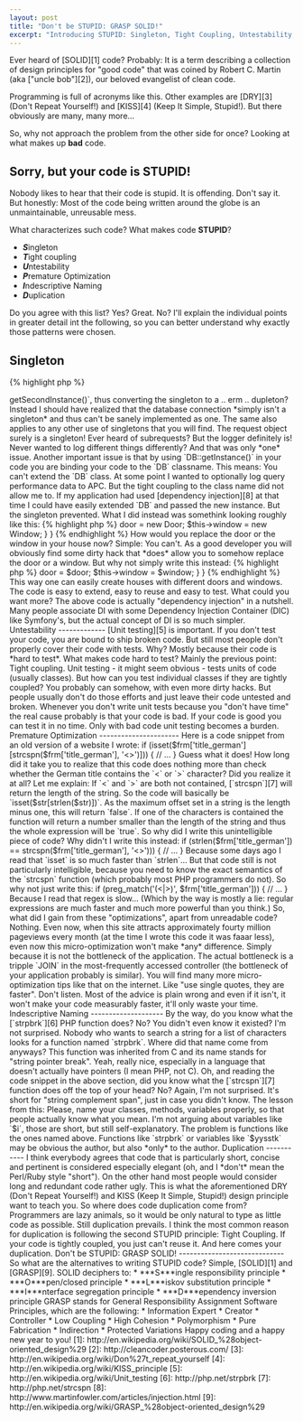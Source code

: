 ```yaml
---
layout: post
title: "Don't be STUPID: GRASP SOLID!"
excerpt: "Introducing STUPID: Singleton, Tight Coupling, Untestability, Premature Optimization, Indescriptive Naming, Duplication."
---
```

Ever heard of [SOLID][1] code? Probably: It is a term describing a collection of design principles
for "good code" that was coined by Robert C. Martin (aka ["uncle bob"][2]), our beloved evangelist
of clean code.

Programming is full of acronyms like this. Other examples are [DRY][3] (Don't Repeat Yourself!) and
[KISS][4] (Keep It Simple, Stupid!). But there obviously are many, many more...

So, why not approach the problem from the other side for once? Looking at what makes up **bad**
code.

Sorry, but your code is STUPID!
-------------------------------

Nobody likes to hear that their code is stupid. It is offending. Don't say it. But honestly: Most
of the code being written around the globe is an unmaintainable, unreusable mess.

What characterizes such code? What makes code **STUPID**?

 * ***S***ingleton
 * ***T***ight coupling
 * ***U***ntestability
 * ***P***remature Optimization
 * ***I***ndescriptive Naming
 * ***D***uplication

Do you agree with this list? Yes? Great. No? I'll explain the individual points in greater detail
int the following, so you can better understand why exactly those patterns were chosen.

Singleton
---------

{% highlight php %}
<?php
class DB {
    private static $instance;

    public static function getInstance() {
        if (!isset(self::$instance)) {
            self::$instance = new self;
        }

        return self::$instance;
    }

    final private function __construct() { /* something */ }
    final private function __clone() { }

    /* actual methods here */
}
{% endhighlight %}

The above is the typical database access implementation you will find in pretty much any PHP
tutorial. I actually used something similar to this myself not too long ago.

Now you wonder: What's wrong with that? You can easily access the DB from anywhere using
`DB::getInstance()` and the code also ensures that you only have one database connection open at a
time. What could be bad about that?

Well, yeah, I thought that too ^^ "I only need one connection." When the application grew larger it
turned out that I actually needed a second connection to a different database. And that's where the
mess began. I changed the singleton to have a `->getSecondInstance()`, thus converting the singleton
to a .. erm .. dupleton? Instead I should have realized that the database connection *simply isn't a
singleton* and thus can't be sanely implemented as one. The same also applies to any other use of
singletons that you will find. The request object surely is a singleton! Ever heard of subrequests?
But the logger definitely is! Never wanted to log different things differently?

And that was only *one* issue. Another important issue is that by using `DB::getInstance()` in your
code you are binding your code to the `DB` classname. This means: You can't extend the `DB` class.
At some point I wanted to optionally log query performance data to APC. But the tight coupling to
the class name did not allow me to. If my application had used [dependency injection][8] at that
time I could have easily extended `DB` and passed the new instance. But the singleton prevented.
What I did instead was somethink looking roughly like this:

{% highlight php %}
<?php
// original DB class
class _DB { /* ... */ }

// extending class
class DB extends _DB { /* ... */ }
{% endhighlight %}

One word: Ugly. One could add some other words like Hacky, Unmaintainable, Crap. Or STUPID.

One last point to consider: Remember when I said "You can easily access the DB from anywhere using
`DB::getInstance()`". Well, actually that's a bad thing too. Read "from anywhere" as "globally" and
translate to "A singleton is a global variable with a fancy name." When you learned PHP you were
probably told that it's evil to use the `global` keyword. But by using a singleton you are doing
just that: creating global state. This creates non-obvious dependencies and thus makes you app hard
to reuse and test.

Tight coupling
--------------

You can actually generalize the Singleton issue to `static` methods and properties in general.
Whenever you are writing `Foo::bar()` in your code you are tightly coupling your code to the `Foo`
class. This makes extending `Foo`s functionality impossible and thus makes your code hard to reuse
and hard to test.

Similarly most other plain uses of class names are code smell too. This also applies to the `new`
operator:

{% highlight php %}
<?php
class House {
    public function __construct() {
        $this->door   = new Door;
        $this->window = new Window;
    }
}
{% endhighlight %}

How would you replace the door or the window in your house now? Simple: You can't. As a good
developer you will obviously find some dirty hack that *does* allow you to somehow replace the
door or a window. But why not simply write this instead:

{% highlight php %}
<?php
class House {
    public function __construct(Door $door, Window $window) { // Door, Window are interfaces
        $this->door   = $door;
        $this->window = $window;
    }
}
{% endhighlight %}

This way one can easily create houses with different doors and windows. The code is easy to extend,
easy to reuse and easy to test. What could you want more?

The above code is actually "dependency injection" in a nutshell. Many people associate DI with
some Dependency Injection Container (DIC) like Symfony's, but the actual concept of DI is so much
simpler.

Untestability
-------------

[Unit testing][5] is important. If you don't test your code, you are bound to ship broken code. But
still most people don't properly cover their code with tests. Why? Mostly because their code is
*hard to test*. What makes code hard to test? Mainly the previous point: Tight coupling. Unit
testing - it might seem obvious - tests units of code (usually classes). But how can you test
individual classes if they are tightly coupled? You probably can somehow, with even more dirty
hacks. But people usually don't do those efforts and just leave their code untested and broken.

Whenever you don't write unit tests because you "don't have time" the real cause probably is that
your code is bad. If your code is good you can test it in no time. Only with bad code unit testing
becomes a burden.

Premature Optimization
----------------------

Here is a code snippet from an old version of a website I wrote:

    if (isset($frm['title_german'][strcspn($frm['title_german'], '<>')])) {
        // ...
    }

Guess what it does!

How long did it take you to realize that this code does nothing more than check whether the German
title contains the `<` or `>` character? Did you realize it at all?

Let me explain: If `<` and `>` are both not contained, [`strcspn`][7] will return the length of the
string. So the code will basically be `isset($str[strlen($str)])`. As the maximum offset set in a
string is the length minus one, this will return `false`. If one of the characters is contained
the function will return a number smaller than the length of the string and thus the whole
expression will be `true`.

So why did I write this unintelligible piece of code? Why didn't I write this instead:

    if (strlen($frm['title_german']) == strcspn($frm['title_german'], '<>'))) {
        // ...
    }

Because some days ago I read that `isset` is so much faster than `strlen`... But that code still is
not particularly intelligible, because you need to know the exact semantics of the `strcspn`
function (which probably most PHP programmers do not). So why not just write this:

    if (preg_match('(<|>)', $frm['title_german'])) {
        // ...
    }

Because I read that regex is slow... (Which by the way is mostly a lie: regular expressions are
much faster and much more powerful than you think.)

So, what did I gain from these "optimizations", apart from unreadable code? Nothing. Even now, when
this site attracts approximately fourty million pageviews every month (at the time I wrote this code
it was faaar less), even now this micro-optimization won't make *any* difference. Simply because it
is not the bottleneck of the application. The actual bottleneck is a tripple `JOIN` in the
most-frequently accessed controller (the bottleneck of your application probably is similar).

You will find many more micro-optimization tips like that on the internet. Like "use single quotes,
they are faster". Don't listen. Most of the advice is plain wrong and even if it isn't, it won't
make your code measurably faster, it'll only waste your time.

Indescriptive Naming
--------------------

By the way, do you know what the [`strpbrk`][6] PHP function does? No? You didn't even know it
existed? I'm not surprised. Nobody who wants to search a string for a list of characters looks for
a function named `strpbrk`. Where did that name come from anyways? This function was inherited from
C and its name stands for "string pointer break". Yeah, really nice, especially in a language that
doesn't actually have pointers (I mean PHP, not C).

Oh, and reading the code snippet in the above section, did you know what the [`strcspn`][7]
function does off the top of your head? No? Again, I'm not surprised. It's short for "string
complement span", just in case you didn't know.

The lesson from this: Please, name your classes, methods, variables properly, so that people
actually know what you mean. I'm not arguing about variables like `$i`, those are short, but still
self-explanatory. The problem is functions like the ones named above. Functions like `strpbrk` or
variables like `$yysstk` may be obvious the author, but also *only* to the author.

Duplication
-----------

I think everybody agrees that code that is particularly short, concise and pertinent is considered
especially elegant (oh, and I *don't* mean the Perl/Ruby style "short"). On the other hand most
people would consider long and redundant code rather ugly. This is what the aforementioned DRY
(Don't Repeat Yourself!) and KISS (Keep It Simple, Stupid!) design principle want to teach you.

So where does code duplication come from? Programmers are lazy animals, so it would be only natural
to type as little code as possible. Still duplication prevails.

I think the most common reason for duplication is following the second STUPID principle: Tight
Coupling. If your code is tightly coupled, you just can't reuse it. And here comes your duplication.

Don't be STUPID: GRASP SOLID!
-----------------------------

So what are the alternatives to writing STUPID code? Simple, [SOLID][1] and [GRASP][9].

SOLID deciphers to:

 * ***S***ingle responsibility principle
 * ***O***pen/closed principle
 * ***L***iskov substitution principle
 * ***I***nterface segregation principle
 * ***D***ependency inversion principle

GRASP stands for General Responsibility Assignment Software Principles, which are the following:

 * Information Expert
 * Creator
 * Controller
 * Low Coupling
 * High Cohesion
 * Polymorphism
 * Pure Fabrication
 * Indirection
 * Protected Variations

Happy coding and a happy new year to you!

  [1]: http://en.wikipedia.org/wiki/SOLID_%28object-oriented_design%29
  [2]: http://cleancoder.posterous.com/
  [3]: http://en.wikipedia.org/wiki/Don%27t_repeat_yourself
  [4]: http://en.wikipedia.org/wiki/KISS_principle
  [5]: http://en.wikipedia.org/wiki/Unit_testing
  [6]: http://php.net/strpbrk
  [7]: http://php.net/strcspn
  [8]: http://www.martinfowler.com/articles/injection.html
  [9]: http://en.wikipedia.org/wiki/GRASP_%28object-oriented_design%29